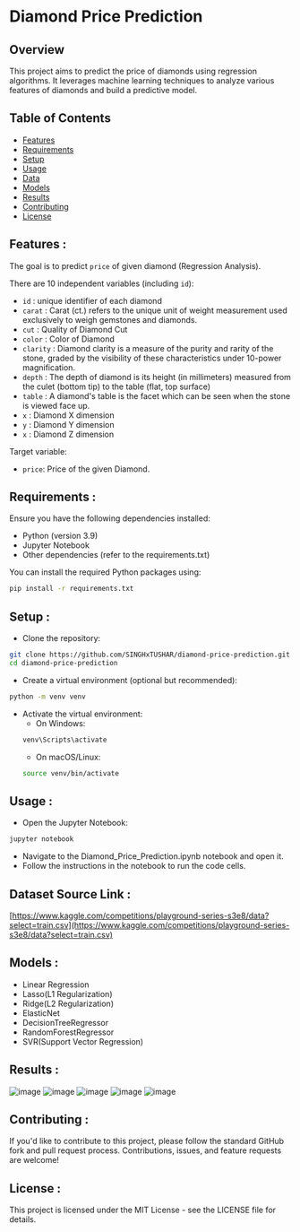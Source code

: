 # Diamond Price Prediction

## Overview

This project aims to predict the price of diamonds using regression algorithms. It leverages machine learning techniques to analyze various features of diamonds and build a predictive model.

## Table of Contents

- [Features](#features)
- [Requirements](#requirements)
- [Setup](#setup)
- [Usage](#usage)
- [Data](#data)
- [Models](#models)
- [Results](#results)
- [Contributing](#contributing)
- [License](#license)

## Features :
The goal is to predict `price` of given diamond (Regression Analysis).

There are 10 independent variables (including `id`):

* `id` : unique identifier of each diamond
* `carat` : Carat (ct.) refers to the unique unit of weight measurement used exclusively to weigh gemstones and diamonds.
* `cut` : Quality of Diamond Cut
* `color` : Color of Diamond
* `clarity` : Diamond clarity is a measure of the purity and rarity of the stone, graded by the visibility of these characteristics under 10-power magnification.
* `depth` : The depth of diamond is its height (in millimeters) measured from the culet (bottom tip) to the table (flat, top surface)
* `table` : A diamond's table is the facet which can be seen when the stone is viewed face up.
* `x` : Diamond X dimension
* `y` : Diamond Y dimension
* `x` : Diamond Z dimension

Target variable:
* `price`: Price of the given Diamond.

## Requirements :

Ensure you have the following dependencies installed:

- Python (version 3.9)
- Jupyter Notebook
- Other dependencies (refer to the requirements.txt)

You can install the required Python packages using:

```bash
pip install -r requirements.txt
```
## Setup :

- Clone the repository:
```bash
git clone https://github.com/SINGHxTUSHAR/diamond-price-prediction.git
cd diamond-price-prediction
```
- Create a virtual environment (optional but recommended):
```bash
python -m venv venv
```
- Activate the virtual environment:
  - On Windows:
   ```bash
   venv\Scripts\activate
   ```
  - On macOS/Linux:
  ```bash
  source venv/bin/activate
  ```

## Usage :

- Open the Jupyter Notebook:
```bash
jupyter notebook
```
- Navigate to the Diamond_Price_Prediction.ipynb notebook and open it.
- Follow the instructions in the notebook to run the code cells.


## Dataset Source Link :
[https://www.kaggle.com/competitions/playground-series-s3e8/data?select=train.csv](https://www.kaggle.com/competitions/playground-series-s3e8/data?select=train.csv)

## Models :

- Linear Regression
- Lasso(L1 Regularization)
- Ridge(L2 Regularization)
- ElasticNet
- DecisionTreeRegressor
- RandomForestRegressor
- SVR(Support Vector Regression)

## Results :

![image](https://github.com/SINGHxTUSHAR/DiamondPricePrediction/assets/113624520/f2e41112-c8a9-42c9-98c2-621e11c459fa)
![image](https://github.com/SINGHxTUSHAR/DiamondPricePrediction/assets/113624520/c3910f80-9504-4a1c-8ea9-72239e768d7c)
![image](https://github.com/SINGHxTUSHAR/DiamondPricePrediction/assets/113624520/15b945c5-fa5f-4972-b4b6-1d91855a3f82)
![image](https://github.com/SINGHxTUSHAR/DiamondPricePrediction/assets/113624520/5acd0ede-c093-4872-ae9f-f0fcdde0bedb)
![image](https://github.com/SINGHxTUSHAR/DiamondPricePrediction/assets/113624520/dec5e6a9-694d-4c38-8ab8-2ac516ff39c3)


## Contributing :
If you'd like to contribute to this project, please follow the standard GitHub fork and pull request process. Contributions, issues, and feature requests are welcome!

## License :
This project is licensed under the MIT License - see the LICENSE file for details.


























